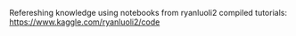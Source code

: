 Refereshing knowledge using notebooks from ryanluoli2 compiled tutorials:
https://www.kaggle.com/ryanluoli2/code
